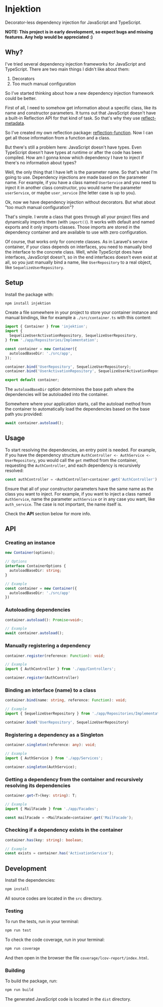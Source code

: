# Injektion

Decorator-less dependency injection for JavaScript and TypeScript.

**NOTE: This project is in early development, so expect bugs and missing features. Any help would be appreciated :)**

## Why?

I've tried several dependency injection frameworks for JavaScript and TypeScript. There are two main things I didn't like about them:

1. Decorators
2. Too much manual configuration

So I've started thinking about how a new dependency injection framework could be better.

First of all, I need to somehow get information about a specific class, like its name and constructor parameters. It turns out that JavaScript doesn't have a built-in Reflection API for that kind of task. So that's why they use [reflect-metadata](https://github.com/rbuckton/reflect-metadata).

So I've created my own reflection package: [reflection-function](https://github.com/andresilva-cc/reflection-function). Now I can get all those information from a function and a class.

But there's still a problem here: JavaScript doesn't have types. Even TypeScript doesn't have types at runtime or after the code has been compiled. How am I gonna know which dependency I have to inject if there's no information about types?

Well, the only thing that I have left is the parameter name. So that's what I'm going to use. Dependency injections are made based on the parameter name. For example, if you have a class named `UserService` and you need to inject it in another class constructor, you would name the parameter `userService`, or maybe `user_service` (the letter case is up to you).

Ok, now we have dependency injection without decorators. But what about "too much manual configuration"?

That's simple. I wrote a class that goes through all your project files and dynamically imports them (with `import()`). It works with default and named exports and it only imports classes. Those imports are stored in the dependency container and are available to use with zero configuration.

Of course, that works only for concrete classes. As in Laravel's service container, if your class depends on interfaces, you need to manually bind the interface to the concrete class. Well, while TypeScript does have interfaces, JavaScript doesn't, so in the end interfaces doesn't even exist at all, so you just manually bind a name, like `UserRepository` to a real object, like `SequelizeUserRepository`.

## Setup

Install the package with: 

```bash
npm install injektion
```

Create a file somewhere in your project to store your container instance and manual bindings, like for example a `./src/container.ts` with this content:

```typescript
import { Container } from 'injektion';
import {
  SequelizeUserActivationRepository, SequelizeUserRepository,
} from './app/Repositories/Implementation';

const container = new Container({
  autoloadBaseDir: './src/app',
});

container.bind('UserRepository', SequelizeUserRepository);
container.bind('UserActivationRepository', SequelizeUserActivationRepository);

export default container;
```

The `autoloadBaseDir` option determines the base path where the dependencies will be autoloaded into the container.

Somewhere where your application starts, call the autoload method from the container to automatically load the dependencies based on the base path you provided:

```typescript
await container.autoload();
```

## Usage

To start resolving the dependencies, an entry point is needed. For example, if you have the dependency structure `AuthController <- AuthService <- UserRepository`, you would call the `get` method from the container, requesting the `AuthController`, and each dependency is recursively resolved:

```typescript
const authController = <AuthController>container.get('AuthController');
```

Ensure that all of your constructor parameters have the same name as the class you want to inject. For example, if you want to inject a class named `AuthService`, name the parameter `authService` or in any case you want, like `auth_service`. The case is not important, the name itself is.

Check the **API** section below for more info.

## API

### Creating an instance

```typescript
new Container(options);

// Options
interface ContainerOptions {
  autoloadBaseDir: string;
}

// Example
const container = new Container({
  autoloadBaseDir: './src/app'
})
```

### Autoloading dependencies

```typescript
container.autoload(): Promise<void>;

// Example
await container.autoload();
```

### Manually registering a dependency

```typescript
container.register(reference: Function): void;

// Example
import { AuthController } from './app/Controllers';

container.register(AuthController)
```

### Binding an interface (name) to a class

```typescript
container.bind(name: string, reference: Function): void;

// Example
import { SequelizeUserRepository } from './app/Repositories/Implementation';

container.bind('UserRepository', SequelizeUserRepository)
```

### Registering a dependency as a Singleton

```typescript
container.singleton(reference: any): void;

// Example
import { AuthService } from './app/Services';

container.singleton(AuthService);
```

### Getting a dependency from the container and recursively resolving its dependencies

```typescript
container.get<T>(key: string): T;

// Example
import { MailFacade } from './app/Facades';

const mailFacade = <MailFacade>container.get('MailFacade');
```

### Checking if a dependency exists in the container

```typescript
container.has(key: string): boolean;

// Example
const exists = container.has('ActivationService');
```

## Development

Install the dependencies:

```bash
npm install
```

All source codes are located in the `src` directory.

### Testing

To run the tests, run in your terminal:

```bash
npm run test
```

To check the code coverage, run in your terminal:

```bash
npm run coverage
```

And then open in the browser the file `coverage/lcov-report/index.html`.

### Building

To build the package, run:

```bash
npm run build
```

The generated JavaScript code is located in the `dist` directory.




